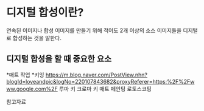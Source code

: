 # 디지털 합성이란?
연속된 이미지나 합성 이미지를 만들기 위해 적어도 2개 이상의 소스 이미지들을 디지털로 합성하는 것을 말한다. 

## 디지털 합성을 할 때 중요한 요소 
*매트 작업
*키잉
https://m.blog.naver.com/PostView.nhn?blogId=loveandpic&logNo=220107843682&proxyReferer=https:%2F%2Fwww.google.com%2F
루마 키
크로마 키
매트 페인팅 
로토스코핑 


참고자료
